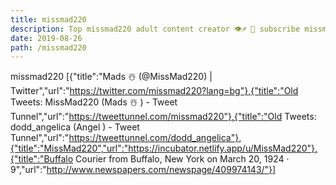 ```yaml
---
title: missmad220
description: Top missmad220 adult content creator 👁♐️ 👑 subscribe missmad220 to my porn site below IG missmad220
date: 2019-08-26
path: /missmad220
---
```


missmad220
[{"title":"Mads ☃️   (@MissMad220) | Twitter","url":"https://twitter.com/missmad220?lang=bg"},{"title":"Old Tweets: MissMad220 (Mads ☃️  ) - Tweet Tunnel","url":"https://tweettunnel.com/missmad220"},{"title":"Old Tweets: dodd_angelica (Angel  ) - Tweet Tunnel","url":"https://tweettunnel.com/dodd_angelica"},{"title":"MissMad220","url":"https://incubator.netlify.app/u/MissMad220"},{"title":"Buffalo Courier from Buffalo, New York on March 20, 1924 · 9","url":"http://www.newspapers.com/newspage/409974143/"}]

